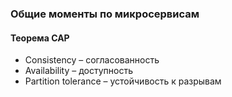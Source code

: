 ### Общие моменты по микросервисам

#### Теорема CAP
- Consistency – согласованность
- Availability – доступность
- Partition tolerance – устойчивость к разрывам
    


